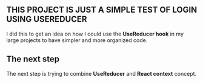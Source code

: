 ## THIS PROJECT IS JUST A SIMPLE TEST OF LOGIN USING USEREDUCER


I did this to get an idea on how I could use the **UseReducer hook** in my large projects to have simpler and more organized code.


## The next step

The next step is trying to combine **UseReducer** and **React context** concept.
